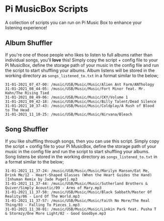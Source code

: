 # Pi MusicBox Scripts
 A collection of scripts you can run on Pi Music Box to enhance your listening experience!

## Album Shuffler
If you're one of those people who likes to listen to full albums rather than individual songs, you'll **love** this! Simply copy the script + config file to your Pi MusicBox, define the storage path of your music in the config file and run the script to start shuffling your albums. Album listens will be stored in the working directory as `songs_listened_to.txt` in a format similar to the below;

```
31-01-2021_07_47-00: /music/USB/Music/Music/Alien Ant Farm/ANThology
31-01-2021_08_44-05: /music/USB/Music/Music/Fort Minor feat. Mr. Hahn/The Rising Tied
31-01-2021_08_49-06: /music/USB/Music/Music/CKY/Volume 1
31-01-2021_09_42-18: /music/USB/Music/Music/Billy Talent/Dead Silence
31-01-2021_10_37-43: /music/USB/Music/Music/Coldplay/A Rush of Blood to The Head
31-01-2021_11_10-25: /music/USB/Music/Music/Nirvana/Bleach
```

## Song Shuffler
If you like shuffling through songs, then you can use this script.  Simply copy the script + config file to your Pi MusicBox, define the storage path of your music in the config file and run the script to start shuffling your albums. Song listens be stored in the working directory as `songs_listened_to.txt` in a format similar to the below;

```
31-01-2021_11_37-24: /music/USB/Music/Music/Marilyn Manson/Eat Me, Drink Me/12 - Heart-Shaped Glasses (When the Heart Guides the Hand) [Inhuman Remix by Jade Puget].mp3
31-01-2021_11_37-44: /music/USB/Music/Music/Sutherland Brothers & Quiver/Simply Acoustic/09 - Arms of Mary.mp3
31-01-2021_11_37-50: /music/USB/Music/Music/Black Sabbath/Master Of Reality/06 - Lord Of The World.mp3
31-01-2021_11_37-57: /music/USB/Music/Music/Faith No More/The Real Thing/03 - Falling To Pieces_1.mp3
31-01-2021_11_38-01: /music/USB/Music/Music/Linkin Park feat. Pusha T & Stormzy/One More Light/02 - Good Goodbye.mp3
```
